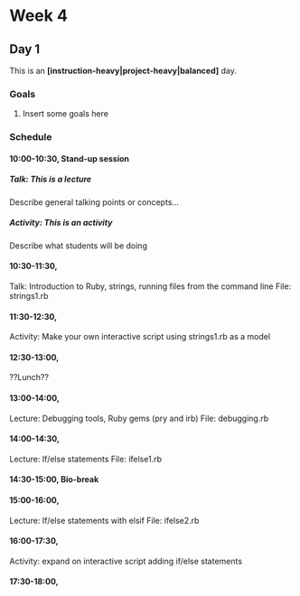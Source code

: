 # Week 4
## Day 1
This is an **[instruction-heavy|project-heavy|balanced]** day.

### Goals
1. Insert some goals here

### Schedule
#### 10:00-10:30, Stand-up session

##### Talk: This is a lecture
Describe general talking points or concepts...

##### Activity: This is an activity
Describe what students will be doing



#### 10:30-11:30,
Talk: Introduction to Ruby, strings, running files from the command line
File: strings1.rb

#### 11:30-12:30,
Activity: Make your own interactive script using strings1.rb as a model

#### 12:30-13:00,
??Lunch??

#### 13:00-14:00,
Lecture: Debugging tools, Ruby gems (pry and irb)
File: debugging.rb

#### 14:00-14:30,
Lecture: If/else statements
File: ifelse1.rb

#### 14:30-15:00, Bio-break

#### 15:00-16:00,
Lecture: If/else statements with elsif
File: ifelse2.rb

#### 16:00-17:30,
Activity: expand on interactive script adding if/else statements

#### 17:30-18:00,
